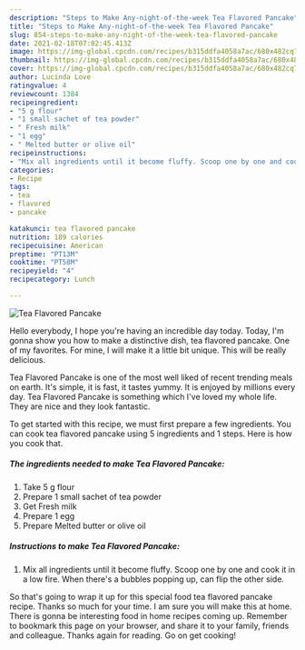 ```yaml
---
description: "Steps to Make Any-night-of-the-week Tea Flavored Pancake"
title: "Steps to Make Any-night-of-the-week Tea Flavored Pancake"
slug: 854-steps-to-make-any-night-of-the-week-tea-flavored-pancake
date: 2021-02-18T07:02:45.413Z
image: https://img-global.cpcdn.com/recipes/b315ddfa4058a7ac/680x482cq70/tea-flavored-pancake-recipe-main-photo.jpg
thumbnail: https://img-global.cpcdn.com/recipes/b315ddfa4058a7ac/680x482cq70/tea-flavored-pancake-recipe-main-photo.jpg
cover: https://img-global.cpcdn.com/recipes/b315ddfa4058a7ac/680x482cq70/tea-flavored-pancake-recipe-main-photo.jpg
author: Lucinda Love
ratingvalue: 4
reviewcount: 1384
recipeingredient:
- "5 g flour"
- "1 small sachet of tea powder"
- " Fresh milk"
- "1 egg"
- " Melted butter or olive oil"
recipeinstructions:
- "Mix all ingredients until it become fluffy. Scoop one by one and cook it in a low fire. When there&#39;s a bubbles popping up, can flip the other side."
categories:
- Recipe
tags:
- tea
- flavored
- pancake

katakunci: tea flavored pancake 
nutrition: 189 calories
recipecuisine: American
preptime: "PT13M"
cooktime: "PT58M"
recipeyield: "4"
recipecategory: Lunch

---
```



![Tea Flavored Pancake](https://img-global.cpcdn.com/recipes/b315ddfa4058a7ac/680x482cq70/tea-flavored-pancake-recipe-main-photo.jpg)

Hello everybody, I hope you're having an incredible day today. Today, I'm gonna show you how to make a distinctive dish, tea flavored pancake. One of my favorites. For mine, I will make it a little bit unique. This will be really delicious.

Tea Flavored Pancake is one of the most well liked of recent trending meals on earth. It's simple, it is fast, it tastes yummy. It is enjoyed by millions every day. Tea Flavored Pancake is something which I've loved my whole life. They are nice and they look fantastic.




To get started with this recipe, we must first prepare a few ingredients. You can cook tea flavored pancake using 5 ingredients and 1 steps. Here is how you cook that.

<!--inarticleads1-->

##### The ingredients needed to make Tea Flavored Pancake:

1. Take 5 g flour
1. Prepare 1 small sachet of tea powder
1. Get  Fresh milk
1. Prepare 1 egg
1. Prepare  Melted butter or olive oil




<!--inarticleads2-->

##### Instructions to make Tea Flavored Pancake:

1. Mix all ingredients until it become fluffy. Scoop one by one and cook it in a low fire. When there&#39;s a bubbles popping up, can flip the other side.




So that's going to wrap it up for this special food tea flavored pancake recipe. Thanks so much for your time. I am sure you will make this at home. There is gonna be interesting food in home recipes coming up. Remember to bookmark this page on your browser, and share it to your family, friends and colleague. Thanks again for reading. Go on get cooking!
